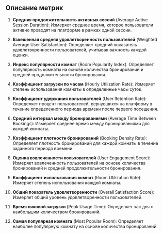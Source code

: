 ## Описание метрик

1. **Средняя продолжительность активных сессий** (Average Active Session Duration): Измеряет среднее время, которое пользователи активно проводят на платформе в рамках одной сессии.

2. **Взвешенная средняя удовлетворенность пользователей** (Weighted Average User Satisfaction): Определяет средний показатель удовлетворенности пользователей, учитывая важность каждой оценки.

3. **Индекс популярности комнат** (Room Popularity Index): Определяет популярность комнаты на основе количества бронирований и средней продолжительности бронирования.

4. **Коэффициент загрузки по часам** (Hourly Utilization Rate): Измеряет степень использования комнаты в определенные часы суток.

5. **Коэффициент удержания пользователей** (User Retention Rate): Определяет процент пользователей, вернувшихся на платформу в течение определенного периода времени после первого посещения.

6. **Средний интервал между бронированиями** (Average Time Between Bookings): Измеряет среднее время между бронированиями для каждой комнаты.

7. **Коэффициент плотности бронирований** (Booking Density Rate): Определяет плотность бронирований для каждой комнаты в течение заданного периода времени.

8. **Оценка вовлеченности пользователей** (User Engagement Score): Измеряет вовлеченность пользователей на основе количества бронирований и средней продолжительности бронирования.

9. **Коэффициент использования комнат** (Room Utilization Rate): Измеряет степень использования каждой комнаты.

10. **Общий показатель удовлетворенности** (Overall Satisfaction Score): Измеряет общий уровень удовлетворенности пользователей.

11. **Время пиковой загрузки** (Peak Usage Time): Определяет час дня с наибольшим количеством бронирований.

12. **Самая популярная комната** (Most Popular Room): Определяет наиболее популярную комнату на основе количества бронирований.